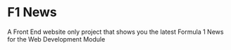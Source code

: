 # F1 News

A Front End website only project that shows you the latest Formula 1 News for the Web Development Module
